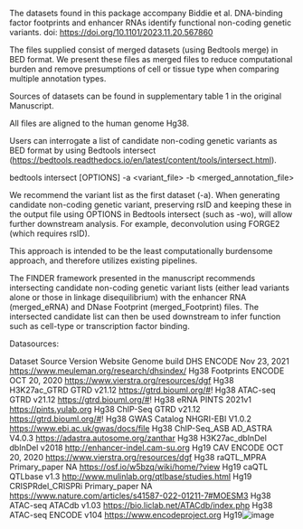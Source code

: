 The datasets found in this package accompany Biddie et al. DNA-binding factor footprints and enhancer RNAs identify functional non-coding genetic variants.
doi: https://doi.org/10.1101/2023.11.20.567860

The files supplied consist of merged datasets (using Bedtools merge) in BED format. 
We present these files as merged files to reduce computational burden and remove presumptions of cell or tissue type when comparing multiple annotation types. 

Sources of datasets can be found in supplementary table 1 in the original Manuscript. 

All files are aligned to the human genome Hg38.

Users can interrogate a list of candidate non-coding genetic variants as BED format by using Bedtools intersect (https://bedtools.readthedocs.io/en/latest/content/tools/intersect.html).  

bedtools intersect [OPTIONS] -a <variant_file> -b <merged_annotation_file> 

We recommend the variant list as the first dataset (-a). 
When generating candidate non-coding genetic variant, preserving rsID and keeping these in the output file using OPTIONS in Bedtools intersect (such as -wo), will allow further downstream analysis. For example, deconvolution using FORGE2 (which requires rsID).

This approach is intended to be the least computationally burdensome approach, and therefore utilizes existing pipelines. 

The FINDER framework presented in the manuscript recommends intersecting candidate non-coding genetic variant lists (either lead variants alone or those in linkage disequilibrium) with the enhancer RNA (merged_eRNA) and DNase Footprint (merged_Footprint) files. The intersected candidate list can then be used downstream to infer function such as cell-type or transcription factor binding.

Datasources:

Dataset	Source	Version	Website	Genome build
DHS	ENCODE	Nov 23, 2021	https://www.meuleman.org/research/dhsindex/	Hg38
Footprints	ENCODE	OCT 20, 2020	https://www.vierstra.org/resources/dgf	Hg38
H3K27ac_GTRD	GTRD	v21.12	https://gtrd.biouml.org/#!	Hg38
ATAC-seq	GTRD	v21.12	https://gtrd.biouml.org/#!	Hg38
eRNA	PINTS	2021v1	https://pints.yulab.org	Hg38
ChIP-Seq	GTRD	v21.12	https://gtrd.biouml.org/#!	Hg38
GWAS Catalog	NHGRI-EBI	V1.0.2	https://www.ebi.ac.uk/gwas/docs/file	Hg38
ChIP-Seq_ASB	AD_ASTRA	V4.0.3	https://adastra.autosome.org/zanthar	Hg38
H3K27ac_dbInDel	dbInDel	v2018	http://enhancer-indel.cam-su.org	Hg19
CAV	ENCODE	OCT 20, 2020	https://www.vierstra.org/resources/dgf	Hg38
raQTL_MPRA	Primary_paper	NA	https://osf.io/w5bzq/wiki/home/?view	Hg19
caQTL	QTLbase	v1.3	http://www.mulinlab.org/qtlbase/studies.html	Hg19
CRISPRdel_CRISPRi	Primary_paper	NA	https://www.nature.com/articles/s41587-022-01211-7#MOESM3	Hg38
ATAC-seq	ATACdb	v1.03	https://bio.liclab.net/ATACdb/index.php	Hg38
ATAC-seq	ENCODE	v104	https://www.encodeproject.org	Hg19![image](https://github.com/user-attachments/assets/353ea026-d3e0-4d45-8362-ce3ac1da6c3b)

